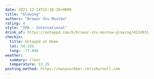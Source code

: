 ```yaml
---
date: 2021-12-24T15:38:38+0000
title: "Glowing"
authors: "Browar Stu Mostów"
rating: 4
style: "IPA - International"
drink_of: https://untappd.com/b/browar-stu-mostow-glowing/4534931
checkin:
  title: Untappd at Home
  lat: 34.235
  long: -77.948
weather:
  summary: Clear
  temperature: 13.25
posting_method: https://ownyourbeer.chrisburnell.com
---
```

